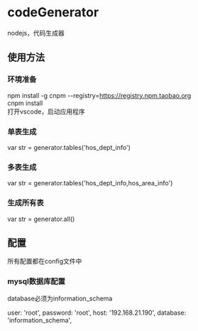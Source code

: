 # codeGenerator
nodejs，代码生成器
## 使用方法
### 环境准备
npm install -g cnpm --registry=https://registry.npm.taobao.org  
cnpm install  
打开vscode，启动应用程序  
### 单表生成
var str = generator.tables('hos_dept_info')
### 多表生成
var str = generator.tables('hos_dept_info,hos_area_info')
### 生成所有表
var str = generator.all()
## 配置
所有配置都在config文件中
### mysql数据库配置
  database必须为information_schema

  user: 'root',
  password: 'root',
  host: '192.168.21.190',
  database: 'information_schema', 
